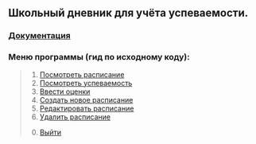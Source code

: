 ## Школьный дневник для учёта успеваемости.

### [Документация](docs)

### Меню программы (гид по исходному коду):

>1. [Посмотреть расписание](menu/option_1.py)  
>2. [Посмотреть успеваемость](menu/option_2.py)  
>3. [Ввести оценки](menu/option_3.py)  
>4. [Создать новое расписание](menu/option_4.py)  
>5. [Редактировать расписание](menu/option_5.py)  
>6. [Удалить расписание](menu/option_6.py)  
>0) [Выйти](menu/option_0.py)  
